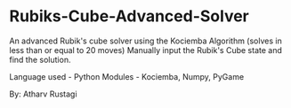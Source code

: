 # Rubiks-Cube-Advanced-Solver
An advanced Rubik's cube solver using the Kociemba Algorithm (solves in less than or equal to 20 moves)
Manually input the Rubik's Cube state and find the solution.


Language used - Python
Modules - Kociemba, Numpy, PyGame

By: Atharv Rustagi
